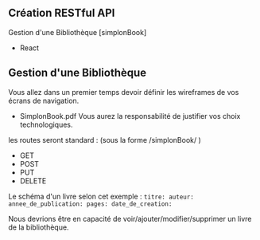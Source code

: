 ## Création RESTful API

Gestion d'une Bibliothèque [simplonBook]
* React

## Gestion d'une Bibliothèque

Vous allez dans un premier temps devoir définir les wireframes de vos écrans de navigation.
* SimplonBook.pdf
Vous aurez la responsabilité de justifier vos choix technologiques.

les routes seront standard : (sous la forme /simplonBook/ )
* GET
* POST
* PUT
* DELETE

Le schéma d'un livre selon cet exemple :
      `titre:
      auteur:
      annee_de_publication:
      pages:
      date_de_creation:`

Nous devrions être en capacité de voir/ajouter/modifier/supprimer un livre de la bibliothèque.
